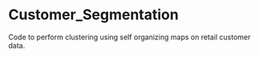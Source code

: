 # Customer_Segmentation
Code to perform clustering using self organizing maps on retail customer data.
